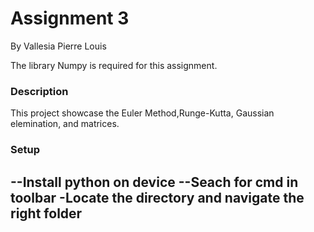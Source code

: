# Assignment 3
By Vallesia Pierre Louis

The library Numpy is required for this assignment. 

### Description
This project showcase the Euler Method,Runge-Kutta, Gaussian elemination, and matrices. 

### Setup 
--Install python on device
--Seach for cmd in toolbar
-Locate the directory and navigate the right folder
- 
